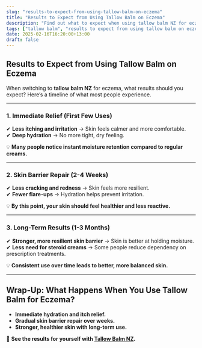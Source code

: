 ```yaml
---
slug: "results-to-expect-from-using-tallow-balm-on-eczema"
title: "Results to Expect from Using Tallow Balm on Eczema"
description: "Find out what to expect when using tallow balm NZ for eczema, from short-term hydration to long-term healing."
tags: ["tallow balm", "results to expect from using tallow balm on eczema", "beef tallow for skin NZ"]
date: 2025-02-16T16:20:00+13:00
draft: false
---
```


## Results to Expect from Using Tallow Balm on Eczema  

When switching to **tallow balm NZ** for eczema, what results should you expect? Here’s a timeline of what most people experience.  

---

### **1. Immediate Relief (First Few Uses)**  

✔ **Less itching and irritation** → Skin feels calmer and more comfortable.  
✔ **Deep hydration** → No more tight, dry feeling.  

💡 **Many people notice instant moisture retention compared to regular creams.**  

---

### **2. Skin Barrier Repair (2-4 Weeks)**  

✔ **Less cracking and redness** → Skin feels more resilient.  
✔ **Fewer flare-ups** → Hydration helps prevent irritation.  

💡 **By this point, your skin should feel healthier and less reactive.**  

---

### **3. Long-Term Results (1-3 Months)**  

✔ **Stronger, more resilient skin barrier** → Skin is better at holding moisture.  
✔ **Less need for steroid creams** → Some people reduce dependency on prescription treatments.  

💡 **Consistent use over time leads to better, more balanced skin.**  

---

## **Wrap-Up: What Happens When You Use Tallow Balm for Eczema?**  

- **Immediate hydration and itch relief.**  
- **Gradual skin barrier repair over weeks.**  
- **Stronger, healthier skin with long-term use.**  

🔗 **See the results for yourself with [Tallow Balm NZ](https://primalpantry.co.nz/shop/products/tallow-skin/).**
